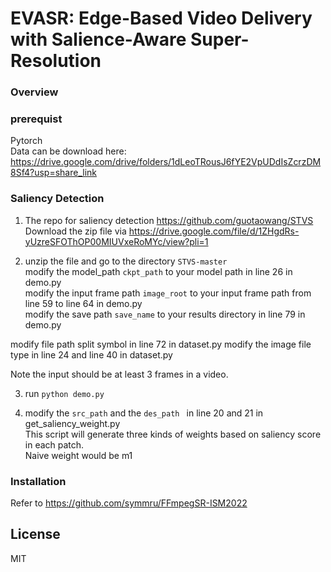 # EVASR: Edge-Based Video Delivery with Salience-Aware Super-Resolution



### Overview

### prerequist

Pytorch   
Data can be download here: https://drive.google.com/drive/folders/1dLeoTRousJ6fYE2VpUDdIsZcrzDM8Sf4?usp=share_link

### Saliency Detection

1. The repo for saliency detection https://github.com/guotaowang/STVS   
Download the zip file via https://drive.google.com/file/d/1ZHgdRs-yUzreSFOThOP00MIUVxeRoMYc/view?pli=1

2. unzip the file and go to the directory ``STVS-master``  
modify the model_path ``ckpt_path`` to your model path in line 26 in demo.py  
modify the input frame path ``image_root`` to your input frame path from line 59 to line 64 in demo.py   
modify the save path ``save_name`` to your results directory in line 79 in demo.py  

modify file path split symbol in line 72 in dataset.py
modify the image file type in line 24 and line 40 in dataset.py

Note the input should be at least 3 frames in a video.  

3. run ``python demo.py``

4. modify the ``src_path`` and the ``des_path `` in line 20 and 21 in get_saliency_weight.py   
This script will generate three kinds of weights based on saliency score in each patch.  
Naive weight would be m1   



### Installation
Refer to https://github.com/symmru/FFmpegSR-ISM2022

## License

MIT


